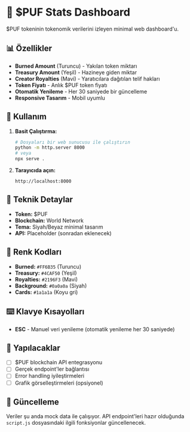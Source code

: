 # 💎 $PUF Stats Dashboard

$PUF tokeninin tokenomik verilerini izleyen minimal web dashboard'u.

## 📊 Özellikler

- **Burned Amount** (Turuncu) - Yakılan token miktarı
- **Treasury Amount** (Yeşil) - Hazineye giden miktar  
- **Creator Royalties** (Mavi) - Yaratıcılara dağıtılan telif hakları
- **Token Fiyatı** - Anlık $PUF token fiyatı
- **Otomatik Yenileme** - Her 30 saniyede bir güncelleme
- **Responsive Tasarım** - Mobil uyumlu

## 🚀 Kullanım

1. **Basit Çalıştırma:**
   ```bash
   # Dosyaları bir web sunucusu ile çalıştırın
   python -m http.server 8000
   # veya
   npx serve .
   ```

2. **Tarayıcıda açın:**
   ```
   http://localhost:8000
   ```

## 🔧 Teknik Detaylar

- **Token:** $PUF
- **Blockchain:** World Network
- **Tema:** Siyah/Beyaz minimal tasarım
- **API:** Placeholder (sonradan eklenecek)

## 🎨 Renk Kodları

- **Burned:** `#FF6B35` (Turuncu)
- **Treasury:** `#4CAF50` (Yeşil)  
- **Royalties:** `#2196F3` (Mavi)
- **Background:** `#0a0a0a` (Siyah)
- **Cards:** `#1a1a1a` (Koyu gri)

## ⌨️ Klavye Kısayolları

- **ESC** - Manuel veri yenileme (otomatik yenileme her 30 saniyede)

## 📝 Yapılacaklar

- [ ] $PUF blockchain API entegrasyonu
- [ ] Gerçek endpoint'ler bağlantısı
- [ ] Error handling iyileştirmeleri
- [ ] Grafik görselleştirmeleri (opsiyonel)

## 🔄 Güncelleme

Veriler şu anda mock data ile çalışıyor. API endpoint'leri hazır olduğunda `script.js` dosyasındaki ilgili fonksiyonlar güncellenecek.
